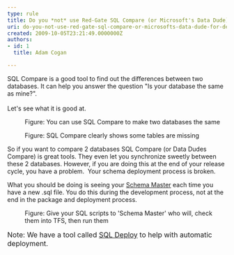 ```yaml
---
type: rule
title: Do you *not* use Red-Gate SQL Compare (or Microsoft's Data Dude) for deployment (because they are a step at the end of your process)?
uri: do-you-not-use-red-gate-sql-compare-or-microsofts-data-dude-for-deployment-because-they-are-a-step-at-the-end-of-your-process
created: 2009-10-05T23:21:49.0000000Z
authors:
- id: 1
  title: Adam Cogan

---
```




<span class='intro'> SQL Compare is a good tool to find out the differences between two databases. It can help you answer the question &quot;Is your database the same as mine?&quot;. <br>
<br>
Let's see what it is good at. 
 </span>


  <dl class="image">
    <dt><img alt="" src="/PublishingImages/SQLCompareSync.png" /> </dt>
    <dd>Figure&#58; You can use SQL Compare to make two databases the same </dd>
</dl>
<dl class="image">
    <dt><img alt="" src="/PublishingImages/SQLCompareTables.png" /> </dt>
    <dd>Figure&#58; SQL Compare clearly shows some tables are missing </dd>
</dl>
<p>So if you want to compare 2 databases&#160;SQL Compare (or Data Dudes Compare)&#160;is great tools. They even let you synchronize sweetly between these 2 databases. However, if you are doing this at the end of your release cycle, you have a problem.&#160;&#160;Your schema deployment process is broken.</p>
<p>What you should be doing is seeing your <a shape="rect" href="/Pages/DoYouHaveASchemaMaster.aspx" title="Database Schema Master">Schema Master</a> each time you have a new .sql file. You do this during the development process, not at the end in the package and deployment process. </p>
<dl class="image">
    <dt><img alt="" src="/PublishingImages/SQLScriptInTFS.png" /> </dt>
    <dd>Figure&#58; Give your SQL scripts to 'Schema Master' who will,&#160;check them into TFS, then run them </dd>
</dl>
<font class="ms-rteCustom-YellowBorderBox" size="+0">Note&#58; We have a tool called <a shape="rect" href="http&#58;//www.ssw.com.au/ssw/SQLDeploy/">SQL Deploy</a> to help with automatic deployment.</font> 



